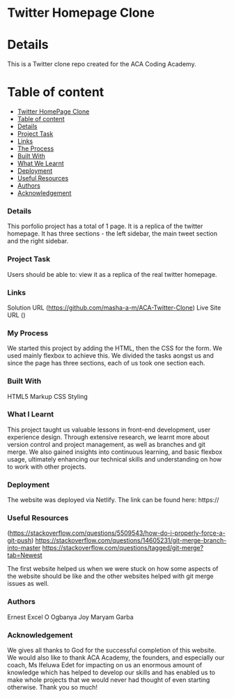 # Twitter Homepage Clone

# Details
This is a Twitter clone repo created for the ACA Coding Academy. 


# Table of content

- [ Twitter HomePage Clone
](#twitter-homepage-clone)
- [ Table of content](#table-of-content)
- [Details](#details)
- [Project Task](#project-task)
- [Links](#links)
- [The Process](#the-process)
- [Built With](#built-with)
- [What We Learnt](#what-we-learnt)
- [Deployment](#deployment)
- [Useful Resources](#useful-resources)
- [Authors](#authors)
- [Acknowledgement](#acknowledgement)

### Details
This porfolio project has a total of 1 page. It is a replica of the twitter homepage. It has three sections - the left sidebar, the main tweet section and the right sidebar.

### Project Task
Users should be able to:
view it as a replica of the real twitter homepage.


### Links
Solution URL (https://github.com/masha-a-m/ACA-Twitter-Clone)
Live Site URL ()

### My Process
We started this project by adding the HTML, then the CSS for the form. We used mainly flexbox to achieve this. We divided the tasks aongst us and since the page has three sections, each of us took one section each.

### Built With
HTML5 Markup
CSS Styling

### What I Learnt
This project taught us valuable lessons in front-end development, user experience design. Through extensive research, we learnt more about version control and project management, as well as branches and git merge. We also gained insights into continuous learning, and basic flexbox usage, ultimately enhancing our technical skills and understanding on how to work with other projects.

### Deployment
The website was deployed via Netlify. The link can be found here:
 https://


### Useful Resources

(https://stackoverflow.com/questions/5509543/how-do-i-properly-force-a-git-push)
https://stackoverflow.com/questions/14605231/git-merge-branch-into-master
https://stackoverflow.com/questions/tagged/git-merge?tab=Newest

The first website helped us when we were stuck on how some aspects of the website should be like and the other websites helped with git merge issues as well.

### Authors
Ernest Excel O
Ogbanya Joy
Maryam Garba

### Acknowledgement
We gives all thanks to God for the successful completion of this website. We would also like to thank ACA Academy, the founders, and especially our coach, Ms Ifeluwa Edet for impacting on us an enormous amount of knowledge which has helped to develop our skills and has enabled us to make whole projects that we would never had thought of even starting otherwise. Thank you so much!
